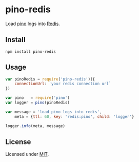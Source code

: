 # pino-redis

Load [pino](https://github.com/pinojs/pino) logs into [Redis](https://redis.io).

## Install

```
npm install pino-redis
```

## Usage

```javascript
var pinoRedis = require('pino-redis')({
    connectionUrl: `your redis connection url`
})

var pino   = require('pino')
var logger = pino(pinoRedis)

var message = 'load pino logs into redis',
    meta = {ttl: 60, key: 'redis:pino', child: 'logger'}

logger.info(meta, message)

```

## License

Licensed under [MIT](./LICENSE).
